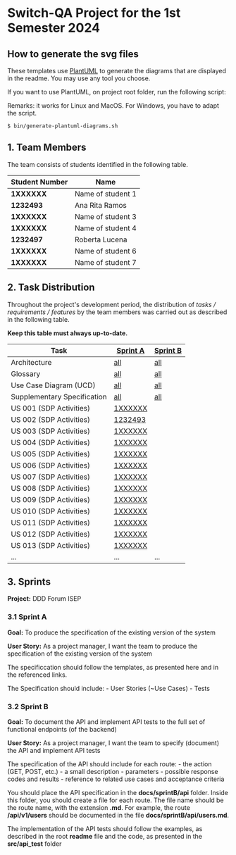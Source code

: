 # Switch-QA Project for the 1st Semester 2024

## How to generate the svg files

These templates use [PlantUML](https://plantuml.com) to generate the diagrams that are displayed in the readme. You may use any tool you choose.

If you want to use PlantUML, on project root folder, run the following script:

Remarks: it works for Linux and MacOS. For Windows, you have to adapt the script.

```shell
$ bin/generate-plantuml-diagrams.sh
```

## 1. Team Members

The team consists of students identified in the following table.

| Student Number | Name              |
| -------------- | ----------------- |
| **1XXXXXX**    | Name of student 1 |
| **1232493**    | Ana Rita Ramos    |
| **1XXXXXX**    | Name of student 3 |
| **1XXXXXX**    | Name of student 4 |
| **1232497**    | Roberta Lucena    |
| **1XXXXXX**    | Name of student 6 |
| **1XXXXXX**    | Name of student 7 |

## 2. Task Distribution

Throughout the project's development period, the distribution of _tasks / requirements / features_ by the team members
was carried out as described in the following table.

**Keep this table must always up-to-date.**

| Task                        | [Sprint A](sprintA/readme.md)                                                              | [Sprint B](sprintB/readme.md)                                                              |
| --------------------------- | ------------------------------------------------------------------------------------------ | ------------------------------------------------------------------------------------------ |
| Architecture                | [all](sprintA/global-artifacts/00.architecture/architecture.md)                            | [all](sprintB/global-artifacts/00.architecture/architecture.md)                            |
| Glossary                    | [all](sprintA/global-artifacts/01.requirements-engineering/glossary.md)                    | [all](sprintB/global-artifacts/00.engineering-requirements/glossary.md)                    |
| Use Case Diagram (UCD)      | [all](sprintA/global-artifacts/01.requirements-engineering/use-case-diagram.md)            | [all](sprintB/global-artifacts/00.engineering-requirements/use-case-diagram.md)            |
| Supplementary Specification | [all](sprintA/global-artifacts/01.requirements-engineering/supplementary-specification.md) | [all](sprintB/global-artifacts/00.engineering-requirements/supplementary-specification.md) |
| US 001 (SDP Activities)     | [1XXXXXX](sprintA/us006/readme.md)                                                         |
| US 002 (SDP Activities)     | [1232493](sprintA/us006/readme.md)                                                         |
| US 003 (SDP Activities)     | [1XXXXXX](sprintA/us006/readme.md)                                                         |
| US 004 (SDP Activities)     | [1XXXXXX](sprintA/us006/readme.md)                                                         |
| US 005 (SDP Activities)     | [1XXXXXX](sprintA/us006/readme.md)                                                         |
| US 006 (SDP Activities)     | [1XXXXXX](sprintA/us006/readme.md)                                                         |
| US 007 (SDP Activities)     | [1XXXXXX](sprintA/us006/readme.md)                                                         |
| US 008 (SDP Activities)     | [1XXXXXX](sprintA/us006/readme.md)                                                         |
| US 009 (SDP Activities)     | [1XXXXXX](sprintA/us006/readme.md)                                                         |
| US 010 (SDP Activities)     | [1XXXXXX](sprintA/us006/readme.md)                                                         |
| US 011 (SDP Activities)     | [1XXXXXX](sprintA/us006/readme.md)                                                         |
| US 012 (SDP Activities)     | [1XXXXXX](sprintA/us006/readme.md)                                                         |
| US 013 (SDP Activities)     | [1XXXXXX](sprintA/us006/readme.md)                                                         |                                                                                            |
| ...                         | ...                                                                                        | ...                                                                                        |

## 3. Sprints

**Project:** DDD Forum ISEP

### 3.1 Sprint A

**Goal:** To produce the specification of the existing version of the system

**User Story:** As a project manager, I want the team to produce the specification of the existing version of the system

The specificcation should follow the templates, as presented here and in the referenced links.

The Specification should include: - User Stories (~Use Cases) - Tests

### 3.2 Sprint B

**Goal:** To document the API and implement API tests to the full set of functional endpoints (of the backend)

**User Story:** As a project manager, I want the team to specify (document) the API and implement API tests

The specification of the API should include for each route: - the action (GET, POST, etc.) - a small description - parameters - possible response codes and results - reference to related use cases and acceptance criteria

You should place the API specification in the **docs/sprintB/api** folder. Inside this folder, you should create a file for each route. The file name should be the route name, with the extension **.md**. For example, the route **/api/v1/users** should be documented in the file **docs/sprintB/api/users.md**.

The implementation of the API tests should follow the examples, as described in the root **readme** file and the code, as presented in the **src/api_test** folder
